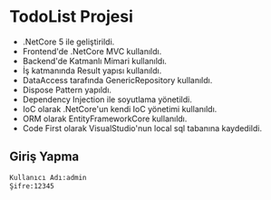 # TodoList Projesi

* .NetCore 5 ile geliştirildi.
* Frontend'de .NetCore MVC kullanıldı.
* Backend'de Katmanlı Mimari kullanıldı.
* İş katmanında Result yapısı kullanıldı.
* DataAccess tarafında GenericRepository kullanıldı.
* Dispose Pattern yapıldı.
* Dependency Injection ile soyutlama yönetildi.
* IoC olarak .NetCore'un kendi IoC yönetimi kullanıldı.
* ORM olarak EntityFrameworkCore kullanıldı.
* Code First olarak VisualStudio'nun local sql tabanına kaydedildi.


## Giriş Yapma

```bash
Kullanıcı Adı:admin
Şifre:12345
```

